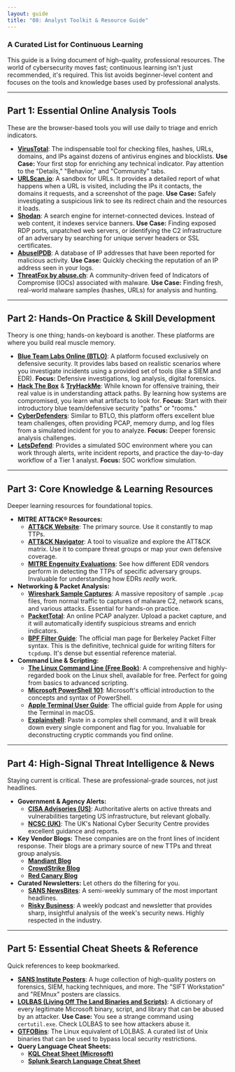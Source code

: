 ```yaml
---
layout: guide
title: "08: Analyst Toolkit & Resource Guide"
---
```


### A Curated List for Continuous Learning

This guide is a living document of high-quality, professional resources. The world of cybersecurity moves fast; continuous learning isn't just recommended, it's required. This list avoids beginner-level content and focuses on the tools and knowledge bases used by professional analysts.

---

## Part 1: Essential Online Analysis Tools

These are the browser-based tools you will use daily to triage and enrich indicators.

- **[VirusTotal](https://www.virustotal.com/)**: The indispensable tool for checking files, hashes, URLs, domains, and IPs against dozens of antivirus engines and blocklists. **Use Case:** Your first stop for enriching any technical indicator. Pay attention to the "Details," "Behavior," and "Community" tabs.
- **[URLScan.io](https://urlscan.io/)**: A sandbox for URLs. It provides a detailed report of what happens when a URL is visited, including the IPs it contacts, the domains it requests, and a screenshot of the page. **Use Case:** Safely investigating a suspicious link to see its redirect chain and the resources it loads.
- **[Shodan](https://www.shodan.io/)**: A search engine for internet-connected devices. Instead of web content, it indexes service banners. **Use Case:** Finding exposed RDP ports, unpatched web servers, or identifying the C2 infrastructure of an adversary by searching for unique server headers or SSL certificates.
- **[AbuseIPDB](https://www.abuseipdb.com/)**: A database of IP addresses that have been reported for malicious activity. **Use Case:** Quickly checking the reputation of an IP address seen in your logs.
- **[ThreatFox by abuse.ch](https://threatfox.abuse.ch/browse/)**: A community-driven feed of Indicators of Compromise (IOCs) associated with malware. **Use Case:** Finding fresh, real-world malware samples (hashes, URLs) for analysis and hunting.

---

## Part 2: Hands-On Practice & Skill Development

Theory is one thing; hands-on keyboard is another. These platforms are where you build real muscle memory.

- **[Blue Team Labs Online (BTLO)](https://blueteamlabs.online/)**: A platform focused exclusively on defensive security. It provides labs based on realistic scenarios where you investigate incidents using a provided set of tools (like a SIEM and EDR). **Focus:** Defensive investigations, log analysis, digital forensics.
- **[Hack The Box](https://www.hackthebox.com/)** & **[TryHackMe](https://tryhackme.com/)**: While known for offensive training, their real value is in understanding attack paths. By learning how systems are compromised, you learn what artifacts to look for. **Focus:** Start with their introductory blue team/defensive security "paths" or "rooms."
- **[CyberDefenders](https://cyberdefenders.org/)**: Similar to BTLO, this platform offers excellent blue team challenges, often providing PCAP, memory dump, and log files from a simulated incident for you to analyze. **Focus:** Deeper forensic analysis challenges.
- **[LetsDefend](https://letsdefend.io/)**: Provides a simulated SOC environment where you can work through alerts, write incident reports, and practice the day-to-day workflow of a Tier 1 analyst. **Focus:** SOC workflow simulation.

---

## Part 3: Core Knowledge & Learning Resources

Deeper learning resources for foundational topics.

- **MITRE ATT&CK® Resources:**
  - **[ATT&CK Website](https://attack.mitre.org/)**: The primary source. Use it constantly to map TTPs.
  - **[ATT&CK Navigator](https://mitre-attack.github.io/attack-navigator/)**: A tool to visualize and explore the ATT&CK matrix. Use it to compare threat groups or map your own defensive coverage.
  - **[MITRE Engenuity Evaluations](https://attackevals.mitre-engenuity.org/)**: See how different EDR vendors perform in detecting the TTPs of specific adversary groups. Invaluable for understanding how EDRs _really_ work.
- **Networking & Packet Analysis:**
  - **[Wireshark Sample Captures](https://wiki.wireshark.org/SampleCaptures)**: A massive repository of sample `.pcap` files, from normal traffic to captures of malware C2, network scans, and various attacks. Essential for hands-on practice.
  - **[PacketTotal](https://packettotal.com/)**: An online PCAP analyzer. Upload a packet capture, and it will automatically identify suspicious streams and enrich indicators.
  - **[BPF Filter Guide](https://www.tcpdump.org/manpages/pcap-filter.7.html)**: The official man page for Berkeley Packet Filter syntax. This is the definitive, technical guide for writing filters for `tcpdump`. It's dense but essential reference material.
- **Command Line & Scripting:**
  - **[The Linux Command Line (Free Book)](https://linuxcommand.org/tlcl.php)**: A comprehensive and highly-regarded book on the Linux shell, available for free. Perfect for going from basics to advanced scripting.
  - **[Microsoft PowerShell 101](https://learn.microsoft.com/en-us/powershell/scripting/learn/ps101/00-introduction?view=powershell-7.4)**: Microsoft's official introduction to the concepts and syntax of PowerShell.
  - **[Apple Terminal User Guide](https://support.apple.com/guide/terminal/welcome/mac)**: The official guide from Apple for using the Terminal in macOS.
  - **[Explainshell](https://explainshell.com/)**: Paste in a complex shell command, and it will break down every single component and flag for you. Invaluable for deconstructing cryptic commands you find online.

---

## Part 4: High-Signal Threat Intelligence & News

Staying current is critical. These are professional-grade sources, not just headlines.

- **Government & Agency Alerts:**
  - **[CISA Advisories (US)](https://www.cisa.gov/news-events/cybersecurity-advisories)**: Authoritative alerts on active threats and vulnerabilities targeting US infrastructure, but relevant globally.
  - **[NCSC (UK)](https://www.ncsc.gov.uk/)**: The UK's National Cyber Security Centre provides excellent guidance and reports.
- **Key Vendor Blogs:** These companies are on the front lines of incident response. Their blogs are a primary source of new TTPs and threat group analysis.
  - **[Mandiant Blog](https://www.mandiant.com/resources/blog)**
  - **[CrowdStrike Blog](https://www.crowdstrike.com/blog/)**
  - **[Red Canary Blog](https://redcanary.com/blog/)**
- **Curated Newsletters:** Let others do the filtering for you.
  - **[SANS NewsBites](https://www.sans.org/newsletters/newsbites/)**: A semi-weekly summary of the most important headlines.
  - **[Risky Business](https://risky.biz/)**: A weekly podcast and newsletter that provides sharp, insightful analysis of the week's security news. Highly respected in the industry.

---

## Part 5: Essential Cheat Sheets & Reference

Quick references to keep bookmarked.

- **[SANS Institute Posters](https://www.sans.org/posters/)**: A huge collection of high-quality posters on forensics, SIEM, hacking techniques, and more. The "SIFT Workstation" and "REMnux" posters are classics.
- **[LOLBAS (Living Off The Land Binaries and Scripts)](https://lolbas-project.github.io/)**: A dictionary of every legitimate Microsoft binary, script, and library that can be abused by an attacker. **Use Case:** You see a strange command using `certutil.exe`. Check LOLBAS to see how attackers abuse it.
- **[GTFOBins](https://gtfobins.github.io/)**: The Linux equivalent of LOLBAS. A curated list of Unix binaries that can be used to bypass local security restrictions.
- **Query Language Cheat Sheets:**
  - **[KQL Cheat Sheet (Microsoft)](https://learn.microsoft.com/en-us/azure/data-explorer/kql-quick-reference)**
  - **[Splunk Search Language Cheat Sheet](https://www.splunk.com/pdfs/solution-guides/splunk-quick-reference-guide.pdf)**

